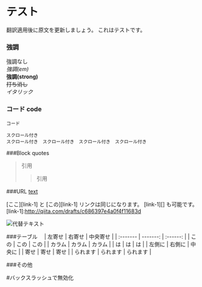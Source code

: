 # テスト
翻訳適用後に原文を更新しましょう。
これはテストです。

### 強調
強調なし   
*強調(em)*  
**強調(strong)**  
~~打ち消し~~  
*イタリック*  

### コード code
`コード`

```
スクロール付き　
スクロール付き　スクロール付き　スクロール付き　スクロール付き　
```

###Block quotes
> 引用  
> > 引用  

###URL
[text](url "まうすさん") 　

[ここ][link-1] と [この][link-1] リンクは同じになります。
[link-1][] も可能です。
[link-1]:http://qiita.com/drafts/c686397e4a0f4f11683d

![代替テキスト](画像のURL "画像タイトル")

###テーブル　
| 左寄せ   |   右寄せ | 中央寄せ |
| :------- | -------: | :------: |
| この     |     この |   この   |
| カラム   |   カラム |  カラム  |
| は       |       は |    は    |
| 左側に   |   右側に |  中央に  |
| 寄せ     |     寄せ |   寄せ   |
| られます | られます | られます |

###その他

\#バックスラッシュで無効化　
